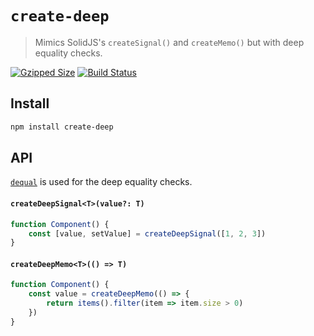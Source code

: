 # `create-deep`

> Mimics SolidJS's `createSignal()` and `createMemo()` but with deep equality checks.

[![Gzipped Size](https://img.shields.io/bundlephobia/minzip/create-deep)](https://bundlephobia.com/result?p=create-deep)
[![Build Status](https://img.shields.io/github/actions/workflow/status/astoilkov/create-deep/main.yml?branch=main)](https://github.com/astoilkov/create-deep/actions/workflows/main.yml)

## Install

```bash
npm install create-deep
```

## API

[`dequal`](https://github.com/lukeed/dequal) is used for the deep equality checks.

#### `createDeepSignal<T>(value?: T)`

```ts
function Component() {
    const [value, setValue] = createDeepSignal([1, 2, 3])
}
```

#### `createDeepMemo<T>(() => T)`

```ts
function Component() {
    const value = createDeepMemo(() => {
        return items().filter(item => item.size > 0)
    })
}
```


